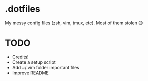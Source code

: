 # .dotfiles
My messy config files (zsh, vim, tmux, etc). Most of them stolen 😉

# TODO
- Credits!
- Create a setup script
- Add ~/.vim folder important files
- Improve README
